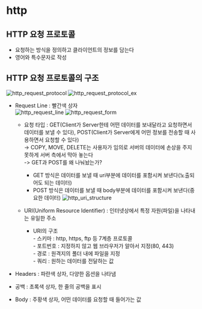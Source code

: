 # http
## HTTP 요청 프로토콜
- 요청하는 방식을 정의하고 클라이언트의 정보를 담는다  
- 영어와 특수문자로 작성  
## HTTP 요청 프로토콜의 구조
![http_request_protocol](https://user-images.githubusercontent.com/51018201/128588852-f9227b86-5a44-4de0-bb5f-dc59a920e849.jpg)
![http_request_protocol_ex](https://user-images.githubusercontent.com/51018201/128588851-e344fb9d-6a54-4529-9c57-63cb4206c374.jpg)

- Request Line : 빨간색 상자  
![http_request_line](https://user-images.githubusercontent.com/51018201/128588853-f3487491-5bb5-4908-a97c-c7c464cf221c.jpg)
![http_request_form](https://user-images.githubusercontent.com/51018201/128588850-57149ccb-2dbe-4e7c-b184-e7a2cd31d9c2.jpg)
  - 요청 타입 : GET(Client가 Server한테 어떤 데이터를 보내달라고 요청하면서 데이터를 보낼 수 있다), POST(Client가 Server에게 어떤 정보를 전송할 때 사용하면서 요청할 수 있다)  
    -> COPY, MOVE, DELETE는 사용자가 임의로 서버의 데이터에 손상을 주지 못하게 서버 측에서 막아 놓는다  
    -> GET과 POST를 왜 나눠놨는가?  
      - GET 방식은 데이터를 보낼 때 uri부분에 데이터를 포함시켜 보낸다(노출되어도 되는 데이터)
      - POST 방식은 데이터를 보낼 때 body부분에 데이터를 포함시켜 보낸다(중요한 데이터)
    ![http_uri_structure](https://user-images.githubusercontent.com/51018201/128588849-b1e4f31c-b854-4a4f-addd-2c1f60228745.jpg)

  - URI(Uniform Resource Identifier) : 인터넷상에서 특정 자원(파일)을 나타내는 유일한 주소
	- URI의 구조   
		  - 스키마 : http, https, ftp 등 7계층 프로토콜  
		  - 포트번호 : 지정하지 않고 웹 브라우저가 알아서 지정(80, 443)  
		  - 경로 : 원격지의 폴더 내에 파일을 지정  
		  - 쿼리 : 원하는 데이터를 전달하는 값  

- Headers : 파란색 상자, 다양한 옵션을 나타냄
- 공백 : 초록색 상자, 한 줄의 공백을 표시
- Body : 주황색 상자, 어떤 데이터를 요청할 때 들어가는 값
